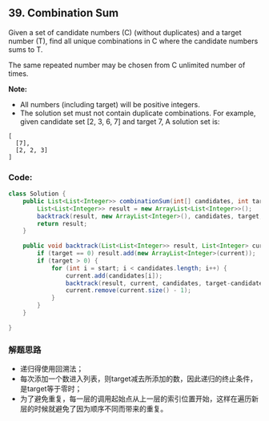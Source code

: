 ## 39. Combination Sum


Given a set of candidate numbers (C) (without duplicates) and a target number (T), find all unique combinations in C where the candidate numbers sums to T.

The same repeated number may be chosen from C unlimited number of times.

**Note:**

* All numbers (including target) will be positive integers.
* The solution set must not contain duplicate combinations.
For example, given candidate set [2, 3, 6, 7] and target 7, 
A solution set is: 

```
[
  [7],
  [2, 2, 3]
]
```

### Code:

```java
class Solution {
    public List<List<Integer>> combinationSum(int[] candidates, int target) {
        List<List<Integer>> result = new ArrayList<List<Integer>>();
        backtrack(result, new ArrayList<Integer>(), candidates, target, 0);
        return result;
    }
    
    public void backtrack(List<List<Integer>> result, List<Integer> current, int[] candidates, int target, int start) {
        if (target == 0) result.add(new ArrayList<Integer>(current));
        if (target > 0) {
            for (int i = start; i < candidates.length; i++) {
                current.add(candidates[i]);
                backtrack(result, current, candidates, target-candidates[i], i);
                current.remove(current.size() - 1);
            }
        }
    }
    
}
```

### 解题思路
* 递归得使用回溯法；
* 每次添加一个数进入列表，则target减去所添加的数，因此递归的终止条件，是target等于零时；
* 为了避免重复，每一层的调用起始点从上一层的索引位置开始，这样在遍历新层的时候就避免了因为顺序不同而带来的重复。
